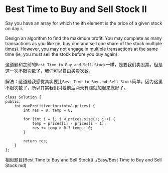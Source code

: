 Best Time to Buy and Sell Stock II
============
Say you have an array for which the ith element is the price of a given stock on day i.

Design an algorithm to find the maximum profit. You may complete as many transactions as you like (ie, buy one and sell one share of the stock multiple times). However, you may not engage in multiple transactions at the same time (ie, you must sell the stock before you buy again).

这道题和之前的`Best Time to Buy and Sell Stock`一样，是要我们卖股票，但是这一次不限次数了，我们可以自由买卖次数。

解法：这道题我感觉其实要比`Best Time to Buy and Sell Stock`简单，因为这里不限次数了，所以其实我们只要前后两天有赚就加起来就好了。

```
class Solution {
public:
    int maxProfit(vector<int>& prices) {
        int res = 0, temp = 0;

        for (int i = 1; i < prices.size(); i++) {
            temp = prices[i] - prices[i - 1];
            res += temp > 0 ? temp : 0;
        }

        return res;
    }
};
```

相似题目[Best Time to Buy and Sell Stock](../Easy/Best Time to Buy and Sell Stock.md)
